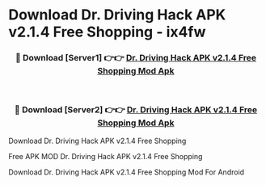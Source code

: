 # Download Dr. Driving Hack APK v2.1.4 Free Shopping - ix4fw



<div align="center">
<h3>🔴 Download [Server1] 👉👉 <a href="https://momento.my/?title=Dr._Driving_Hack_APK_v2.1.4_Free_Shopping">Dr. Driving Hack APK v2.1.4 Free Shopping Mod Apk</a></h3><br>

<h3>🔴 Download [Server2] 👉👉 <a href="https://momento.my/?title=Dr._Driving_Hack_APK_v2.1.4_Free_Shopping">Dr. Driving Hack APK v2.1.4 Free Shopping Mod Apk</a></h3>
</div>



Download Dr. Driving Hack APK v2.1.4 Free Shopping 

Free APK MOD Dr. Driving Hack APK v2.1.4 Free Shopping 

Download Dr. Driving Hack APK v2.1.4 Free Shopping Mod For Android
